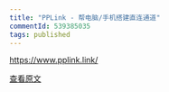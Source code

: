 ```yaml
---
title: "PPLink - 帮电脑/手机搭建直连通道"
commentId: 539385035
tags: published
---
```


https://www.pplink.link/
    
[查看原文](https://github.com/lotosbin/lotosbin.github.io/issues/133)
    